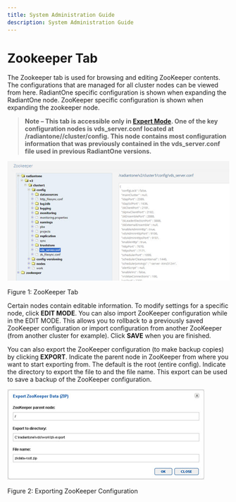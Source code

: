 ```yaml
---
title: System Administration Guide
description: System Administration Guide
---
```


# Zookeeper Tab
The Zookeeper tab is used for browsing and editing ZooKeeper contents. The configurations that are managed for all cluster nodes can be viewed from here. RadiantOne specific configuration is shown when expanding the RadiantOne node. ZooKeeper specific configuration is shown when expanding the zookeeper node.

>**Note – This tab is accessible only in [Expert Mode](introduction#expert-mode). 
One of the key configuration nodes is vds_server.conf located at /radiantone/<version>/cluster/config. This node contains most configuration information that was previously contained in the vds_server.conf file used in previous RadiantOne versions.**

![zookeeper tab](Media/Image3.161.jpg)
 
Figure 1: ZooKeeper Tab

Certain nodes contain editable information. To modify settings for a specific node, click **EDIT MODE**. You can also import ZooKeeper configuration while in the EDIT MODE. This allows you to rollback to a previously saved ZooKeeper configuration or import configuration from another ZooKeeper (from another cluster for example). Click **SAVE** when you are finished.

You can also export the ZooKeeper configuration (to make backup copies) by clicking **EXPORT**. Indicate the parent node in ZooKeeper from where you want to start exporting from. The default is the root (entire config). Indicate the directory to export the file to and the file name. This export can be used to save a backup of the ZooKeeper configuration.

![Exporting ZooKeeper Configuration](Media/Image3.162.jpg)
 
Figure 2: Exporting ZooKeeper Configuration
